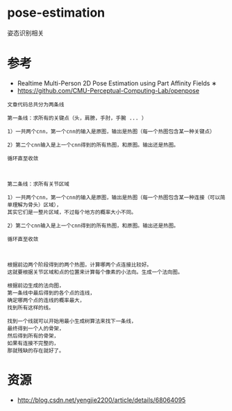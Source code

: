 # pose-estimation
姿态识别相关


# 参考

  *  Realtime Multi-Person 2D Pose Estimation using Part Affinity Fields ∗ 
  * https://github.com/CMU-Perceptual-Computing-Lab/openpose

```
文章代码总共分为两条线

第一条线：求所有的关键点（头，肩膀，手肘，手腕 ... ）

1）一共两个cnn，第一个cnn的输入是原图，输出是热图（每一个热图包含某一种关键点）

2）第二个cnn输入是上一个cnn得到的所有热图，和原图。输出还是热图。

循环直至收敛



第二条线：求所有关节区域

1）一共两个cnn，第一个cnn的输入是原图，输出是热图（每一个热图包含某一种连接（可以简单理解为骨头）区域），
其实它们是一整片区域，不过每个地方的概率大小不同。

2）第二个cnn输入是上一个cnn得到的所有热图，和原图。输出还是热图。

循环直至收敛



根据前边两个阶段得到的两个热图，计算哪两个点连接比较好。
这就要根据关节区域和点的位置来计算每个像素的小法向。生成一个法向图。

根据前边生成的法向图，
第一条线中最后得到的各个点的连线，
确定哪两个点的连线的概率最大，
找到所有这样的线。

找到一个线就可以开始用最小生成树算法来找下一条线，
最终得到一个人的骨架，
然后得到所有的骨架，
如果有连接不完整的，
那就残缺的存在就好了。
```


# 资源
 * http://blog.csdn.net/yengjie2200/article/details/68064095

